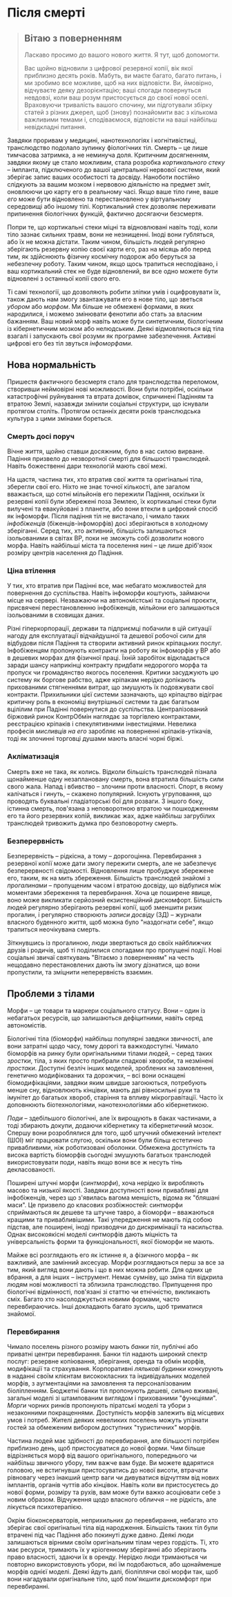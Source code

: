 # Після смерті

<blockquote>

## Вітаю з поверненням

Ласкаво просимо до вашого нового життя. Я тут, щоб допомогти.

Вас щойно відновили з цифрової резервної копії, вік якої приблизно десять років. Мабуть, ви маєте багато, багато питань, і ми зробимо все можливе, щоб на них відповісти. Ви, ймовірно, відчуваєте деяку дезорієнтацію; ваші спогади повернуться невдовзі, коли ваш розум пристосується до своєї нової оселі. Враховуючи тривалість вашого спочину, ми підготували збірку статей з різних джерел, щоб (знову) познайомити вас з кількома важливими темами і, сподіваємося, відповісти на ваші найбільш невідкладні питання.

</blockquote>

Завдяки проривам у медицині, нанотехнологіях і когнітивістиці, транслюдство подолало зупинку фіологічних тіл. Смерть – це лише тимчасова затримка, а не неминуча доля. Критичним досягненням, завдяки якому це стало можливим, стала розробка _кортикального стеку_ – імпланта, підключеного до вашої центральної нервової системи, який зберігає запис ваших особистості та досвіду. Наноботи постійно слідкують за вашим мозком і нервовою діяльністю на предмет зміт, оновлюючи цю карту его в реальному часі. Якщо ваше тіло гине, ваше _его_ може бути відновлено та перестановлено у віртуальному середовищі або іншому тілі. Кортикальний стек дозволяє переживати припинення біологічних функцій, фактично досягаючи безсмертя.

Попри те, що кортикальні стеки міцні та відновлювані навіть тоді, коли тіло зазнає сильних травм, вони не незнищенні. Іноді вони губляться, або їх не можна дістати. Таким чином, більшість людей регулярно зберігають резервну копію своєї карти его, раз на місяць або перед тим, як здійснюють фізичну космічну подорож або беруться за небезпечну роботу. Таким чином, якщо щось трапиться несподівано, і ваш кортикальний стек не буде відновлений, ви все одно можете бути відновлені з останньої копії свого его.

Ті самі технології, що дозволяють робити зліпки умів і оцифровувати їх, також дають нам змогу звантажувати его в нове тіло, що зветься _убором_ або _морфом_. Ми більше не обмежені формами, в яких народилися, і можемо змінювати фенотипи або стать за власним бажанням. Ваш новий морф навіть може бути синтетичним, біологічним із кібернетичним мозком або нелюдським. Деякі відмовляються від тіла взагалі і запускають свої розуми як програмне забезпечення. Активні цифрові его без тіл звуться _інфоморфами_.

## Нова нормальність

Пришестя фактичного безсмертя стало для транслюдства переломом, створивши неймовірні нові можливості. Вони були потрібні, оскільки катастрофічні руйнування та втрата домівок, спричинені Падінням та втратою Землі, назавжди змінили соціальні структури, що існували протягом століть. Протягом останніх десяти років транслюдська культура з цими змінами бореться.

### Смерть досі поруч

Вічне життя, щойно ставши досяжним, було в нас силою вирване. Падіння призвело до незворотної смерті для більшості транслюдей. Навіть божественні дари технологій мають свої межі.

На щастя, частина тих, хто втратив свої життя та оригінальні тіла, зберегли свої его. Ніхто не знає точної кількості, але загалом вважається, що сотні мільйонів его пережили Падіння, оскільки їх резервні копії були збережені поза Землею, їх кортикальні стеки були вилучені та евакуйовані з планети, або вони втекли в цифровий спосіб як інфоморфи. Після падіння тіл не вистачало, і чимало таких _інфобіженців_ (біженців-інфоморфів) досі зберігаються в холодному зберіганні. Серед тих, хто активний, більшість залишаються ізольованими в світах ВР, поки не зможуть собі дозволити нового морфа. Навіть найбільші міста та поселення нині – це лише дріб'язок розміру центрів населення до Падіння.

### Ціна втілення

У тих, хто втратив при Падінні все, має небагато можливостей для повернення до суспільства. Навіть інфоморфи коштують, займаючи місце на сервері. Незважаючи на автономістські та соціальні проєкти, присвячені перестановленню інфобіженців, мільйони его залишаються ізольованими в сховищах даних.

Різні гіперкорпорації, держави та підприємці побачили в цій ситуації нагоду для експлуатації відчайдушної та дешевої робочої сили для відбудови після Падіння та створили активний ринок кріпацьких послуг. Інфобіженцям пропонують контракти на роботу як інфоморфів у ВР або в дешевих морфах для фізичної праці. Їхній заробіток відкладається заради шансу наприкінці контракту придбати недорогого морфа та пропуск чи громадянство якогось поселення. Критики засуджують цю систему як боргове рабство, адже кріпакам нерідко допікають прихованими стягненнями витрат, що змушують їх подовжувати свої контракти. Прихильники цієї системи зазначають, що кріпацтво відіграє критичну роль в економіці внутрішньої системи та дає багатьом вцілілим при Падінні повернутися до суспільства. Централізований біржовий ринок КонтрОбмін наглядає за торгівлею контрактами, реєстрацією кріпаків і спекулятивними інвестиціями. Невелика професія _мисливців на его_ заробляє на поверненні кріпаків-утікачів, тоді як злочинні торговці душами мають власні чорні біржі.

### Акліматизація

Смерть вже не така, як колись. Відколи більшість транслюдей пізнала щонайменше одну незаплановану смерть, вона втратила більшість сили свого жала. Напад і вбивство – злочини проти власності. Спорт, в якому калічаться і гинуть, – скажено популярний. Існують угруповання, що проводять буквальні гладіаторські бої для розваги. З іншого боку, істинна смерть, пов'язана з неповоротною втратою чи пошкодженням его та його резервних копій, викликає жах, адже найбільш загрубілих транслюдей тривожить думка про безповоротну смерть.

### Безперервність

Безперервність – рідкісна, а тому – дорогоцінна. Перевбирання з резервної копії може дати змогу пережити смерть, але не забезпечує безперервності свідомості. Відновлення лише пробуджує збережене его, таким, як на мить збереження. Більшість транслюдей знайомі з _прогалинами_ – пропущеним часом і втратою досвіду, що відбулися між моментами збереження та перевбирання. Хоча це поширене явище, воно може викликати серйозний екзистенційний дискомфорт. Більшість людей регулярно зберігають резервні копії, щоб зменшити ризик прогалин, і регулярно створюють _записи досвіду_ (ЗД) – журнали власного буденного життя, щоб можна було "наздогнати себе", якщо трапиться неочікувана смерть.

Зіткнувшись із прогалиною, люди звертаються до своїх найближчих друзів і родичів, щоб ті поділилися спогадами про пропущені події. Нові соціальні звичаї святкувань "Вітаємо з поверненням" на честь нещодавно перестановлених дають їм змогу дізнатися, що вони пропустили, та зміцнити неперервність взаємин.

## Проблеми з тілами

Морфи – це товари та маркери соціального статусу. Вони – один із небагатьох ресурсів, що залишаються дефіцитними, навіть серед автономістів.

Біологічні тіла (біоморфи) найбільш популярні завдяки звичності, але вони затратні щодо часу, тому дорогі та важкодоступні. Чимало біоморфів на ринку були оригінальними тілами людей, – серед таких _зростки_, тіла, з яких просто прибрали спадкові хвороби, та незмінені _простаки_. Доступні безліч інших моделей, зроблених на замовлення, генетично модифікованих та дорожчих, – всі вони оснащені біомодифікаціями, завдяки яким швидше загоюються, потребують менше сну, відновлюють кінцівки, мають дві рівносильні руки та імунітет до багатьох хвороб, старіння та впливу мікрогравітації. Часто їх доповнюють біотехнологіями, нанотехнологіями або кібернетикою.

_Поди_ – здебільшого біологічні, але їх вирощують в баках частинами, а тоді збирають докупи, додаючи кібернетику та кібернетичний мозок. Спершу вони розроблялися для того, щоб штучний обмежений інтелект (ШОІ) міг працювати слугою, оскільки вони були більш естетично привабливими, ніж роботизовані оболонки. Обмежена доступність та висока вартість біоморфів сьогодні змушують багатьох транслюдей використовувати поди, навіть якщо вони все ж несуть тінь декласованості.

Поширені штучні морфи (_синтморфи_), хоча нерідко їх виробляють масово та низької якості. Завдяки доступності вони привабливі для інфобіженців, через що з'явилась вагома меншість, відома як "бляшані маси". Це призвело до класових розбіжностей: синтморфи сприймаються як дешеве та штучне тавро, а біоморфи – вважаються кращими та привабливішими. Такі упередження не мають під собою підстав, але поширені, іноді призводячи до дискримінації та насильства. Однак високоякісні моделі синтморфів дають міцність та універсальність форми та функціональності, якої біоморфи не мають.

Майже всі розглядають его як істинне я, а фізичного морфа – як важливий, але замінний аксесуар. Морфи розглядаються перш за все за тим, який вигляд вони дають і що в них можна робити. Для одних це вбрання, а для інших – інструмент. Немає сумніву, що зміна тіл відкрила людям нові можливості та зблизила транслюдство. Припущення про біологічні відмінності, пов'язані зі статтю чи етнічністю, викликають сміх. Багато хто насолоджується новими формами, часто перевбираючись. Інші докладають багато зусиль, щоб триматися знайомої.

### Перевбирання

Чимало поселень різного розміру мають _банки тіл_, публічні або приватні центри перевбирання. Банки тіл надають широкий спектр послуг: резервне копіювання, зберігання, оренда та обмін морфів, модифікації та страхування. Корпоративні _лялькові будинки_ конкурують в наданні своїм клієнтам висококласних та індивідуальних моделей морфів, з аугментаціями на замовлення та персоналізованим біоліпленням. Бюджетні банки тіл пропонують дешеві, сильно вживані, загальні моделі зі штампованим виглядом і прихованими "функціями". _Морги_ чорних ринків пропонують піратські моделі та убори з незаконними покращеннями. Доступність морфів залежить від місцевих умов і потреб. Жителі деяких невеликих поселень можуть упізнати гостей за обмеженим вибором доступних "туристичних" морфів.

Частина людей має здібності до перевбирання, але більшості потрібен приблизно день, щоб пристосуватися до нової форми. Чим більше відрізняється морф від вашого оригінального, попереднього чи найбільш звичного убору, тим важче вам буде. Ви можете вдарятися головою, не встигнувши пристосуватись до нової висоти, втрачати рівновагу через інакший центр ваги чи дивуватися відчуттям від нових імплантів, органів чуттів або кінцівок. Навіть коли ви пристосуєтесь до нової форми, розміру та рухів, вам може бути важко асоціювати себе з новим образом. Відчуження щодо власного обличчя – не рідкість, але лікується психотерапією.

Окрім біоконсерваторів, неприхильних до перевбирання, небагато хто зберігає свої оригінальні тіла від народження. Більшість таких тіл були втрачені під час Падіння або покинуті дуже давно. Деякі люди залишаються вірними своїм оригінальним тілам через гордість. Ті, хто має ресурси, тримають їх у кріогенному зберіганні або зберігають право власності, здаючи їх в оренду. Нерідко люди тримаються чи повторно використовують убори, які їм подобаються, або щонайменше морфів однієї моделі. Деякі йдуть далі, біоліплячи свої морфи так, щоб вони нагадували оригінальне тіло, щоб пом'якшити дискомфорт при перевбиранні.
